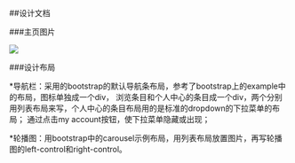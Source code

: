 ##设计文档

###主页图片

![](image/主页图片.png)

###设计布局


*导航栏：采用的bootstrap的默认导航条布局，参考了bootstrap上的example中的布局，图标单独成一个div，
浏览条目和个人中心的条目成一个div，两个分别用列表布局来写，个人中心的条目布局用的是标准的dropdown的下拉菜单的布局；
通过点击my account按钮，使下拉菜单隐藏或出现；

*轮播图：用bootstrap中的carousel示例布局，用列表布局放置图片，再写轮播图的left-control和right-control。
